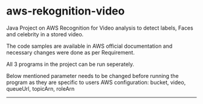 # aws-rekognition-video
Java Project on AWS Recognition for Video analysis to detect labels, Faces and celebrity in a stored video. 

The code samples are available in AWS official documentation and necessary changes were done as per Requirement. 

All 3 programs in the project can be run seperately. 

Below mentioned parameter needs to be changed before running the program as they are specific to users AWS configuration:
bucket,
video,
queueUrl,
topicArn,
roleArn

***************************************************************************************************************************
